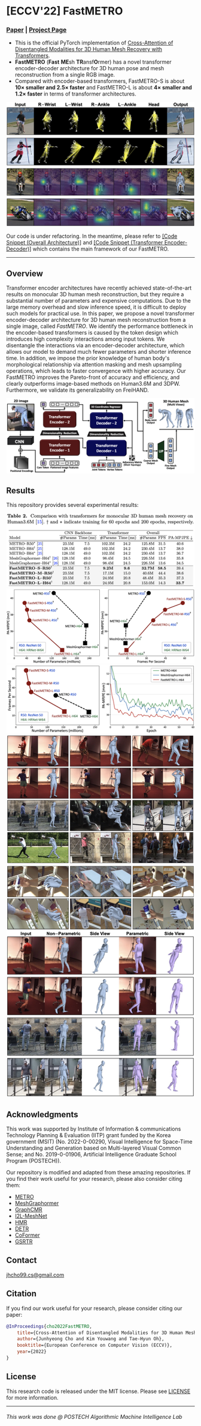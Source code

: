 # [ECCV'22] FastMETRO
### [Paper](https://arxiv.org/abs/2207.13820) | [Project Page](https://fastmetro.github.io/) 

- This is the official PyTorch implementation of [Cross-Attention of Disentangled Modalities for 3D Human Mesh Recovery with Transformers](https://arxiv.org/abs/2207.13820).
- **FastMETRO** (**Fast** **ME**sh **TR**ansf**O**rmer) has a novel transformer encoder-decoder architecture for 3D human pose and mesh reconstruction from a single RGB image.
- Compared with encoder-based transformers, FastMETRO-S is about **10× smaller and 2.5× faster** and FastMETRO-L is about **4× smaller and 1.2× faster** in terms of transformer architectures.

![visualization_attentions](./assets/visualization_attentions.png)

Our code is under refactoring. In the meantime, please refer to [[Code Snippet (Overall Architecture)]](./src/fastmetro.py) and [[Code Snippet (Transformer Encoder-Decoder)]](./src/transformer.py) which contains the main framework of our FastMETRO.

---

## Overview
Transformer encoder architectures have recently achieved state-of-the-art results on monocular 3D human mesh reconstruction, but they require a substantial number of parameters and expensive computations. Due to the large memory overhead and slow inference speed, it is difficult to deploy such models for practical use. In this paper, we propose a novel transformer encoder-decoder architecture for 3D human mesh reconstruction from a single image, called *FastMETRO*. We identify the performance bottleneck in the encoder-based transformers is caused by the token design which introduces high complexity interactions among input tokens. We disentangle the interactions via an encoder-decoder architecture, which allows our model to demand much fewer parameters and shorter inference time. In addition, we impose the prior knowledge of human body's morphological relationship via attention masking and mesh upsampling operations, which leads to faster convergence with higher accuracy. Our FastMETRO improves the Pareto-front of accuracy and efficiency, and clearly outperforms image-based methods on Human3.6M and 3DPW. Furthermore, we validate its generalizability on FreiHAND.

![overall_architecture](./assets/overall_architecture.png)


## Results
This repository provides several experimental results:

![table2](./assets/table2.png)
![figure1](./assets/figure1.png)
![figure4](./assets/figure4.png)
![figure5](./assets/figure5.png)
![figure8](./assets/figure8.png)
![smpl_regressor](./assets/smpl_regressor.png)


## Acknowledgments
This work was supported by Institute of Information & communications Technology Planning & Evaluation (IITP) grant funded by the Korea government (MSIT) (No. 2022-0-00290, Visual Intelligence for Space-Time Understanding and Generation based on Multi-layered Visual Common Sense; and No. 2019-0-01906, Artificial Intelligence Graduate School Program (POSTECH)).

Our repository is modified and adapted from these amazing repositories. If you find their work useful for your research, please also consider citing them:
- [METRO](https://github.com/microsoft/MeshTransformer)          
- [MeshGraphormer](https://github.com/microsoft/MeshGraphormer)
- [GraphCMR](https://github.com/nkolot/GraphCMR)
- [I2L-MeshNet](https://github.com/mks0601/I2L-MeshNet_RELEASE)
- [HMR](https://github.com/akanazawa/hmr)
- [DETR](https://github.com/facebookresearch/detr)
- [CoFormer](https://github.com/jhcho99/CoFormer)
- [GSRTR](https://github.com/jhcho99/gsrtr)


## Contact
jhcho99.cs@gmail.com


## Citation
If you find our work useful for your research, please consider citing our paper:

````BibTeX
@InProceedings{cho2022FastMETRO,
    title={Cross-Attention of Disentangled Modalities for 3D Human Mesh Recovery with Transformers},
    author={Junhyeong Cho and Kim Youwang and Tae-Hyun Oh},
    booktitle={European Conference on Computer Vision (ECCV)},
    year={2022}
}
````


## License
This research code is released under the MIT license. Please see [LICENSE](./LICENSE) for more information.


---
###### *This work was done @ POSTECH Algorithmic Machine Intelligence Lab*
